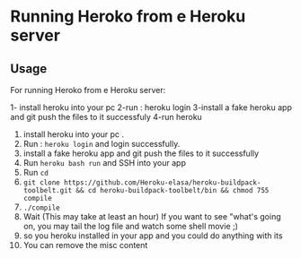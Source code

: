 Running Heroko from e Heroku server
=========================

Usage
-----

For running Heroko from e Heroku server:

1- install heroku into your pc
2-run : heroku login
3-install a fake heroku app and git push the files to it successfuly
4-run heroku 

1. install heroku into your pc .
2. Run : `heroku login` and login successfully.
3. install a fake heroku app and git push the files to it successfully
4. Run `heroku bash run` and SSH into your app
5. Run `cd `
6.  `git clone https://github.com/Heroku-elasa/heroku-buildpack-toolbelt.git && cd heroku-buildpack-toolbelt/bin && chmod 755 compile `
7. `./compile` 
8. Wait (This may take at least an hour)
    If you want to see "what's going on, you may tail the log file and watch some shell movie ;)
9.  so you heroku installed in your app and you could do anything with its
10. You can remove the misc content


